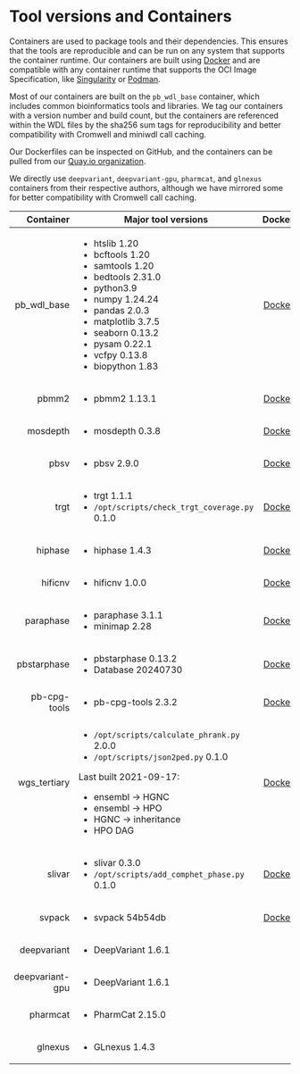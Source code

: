 # Tool versions and Containers

Containers are used to package tools and their dependencies. This ensures that the tools are reproducible and can be run on any system that supports the container runtime.  Our containers are built using [Docker](https://www.docker.com/) and are compatible with any container runtime that supports the OCI Image Specification, like [Singularity](https://sylabs.io/singularity/) or [Podman](https://podman.io/).

Most of our containers are built on the `pb_wdl_base` container, which includes common bioinformatics tools and libraries.  We tag our containers with a version number and build count, but the containers are referenced within the WDL files by the sha256 sum tags for reproducibility and better compatibility with Cromwell and miniwdl call caching.

Our Dockerfiles can be inspected on GitHub, and the containers can be pulled from our [Quay.io organization](https://quay.io/pacbio).

We directly use `deepvariant`, `deepvariant-gpu`, `pharmcat`, and `glnexus` containers from their respective authors, although we have mirrored some for better compatibility with Cromwell call caching.

| Container | Major tool versions | Dockerfile | Container |
| --------: | ------------------- | :---: | :---: |
| pb_wdl_base | <ul><li>htslib 1.20</li><li>bcftools 1.20</li><li>samtools 1.20</li><li>bedtools 2.31.0</li><li>python3.9</li><li>numpy 1.24.24</li><li>pandas 2.0.3</li><li>matplotlib 3.7.5</li><li>seaborn 0.13.2</li><li>pysam 0.22.1</li><li>vcfpy 0.13.8</li><li>biopython 1.83</li></ul> | [Dockerfile](https://github.com/PacificBiosciences/wdl-dockerfiles/tree/6b13cc246dd44e41903d17a660bb5432cdd18dbe/docker/pb_wdl_base) | [sha256:4b889a1f21a6a7fecf18820613cf610103966a93218de772caba126ab70a8e87](https://quay.io/pacbio/pb_wdl_base/manifest/pb_wdl_base@sha256:4b889a1f21a6a7fecf18820613cf610103966a93218de772caba126ab70a8e87) |
| pbmm2 | <ul><li>pbmm2 1.13.1</li></ul> | [Dockerfile](https://github.com/PacificBiosciences/wdl-dockerfiles/tree/6b13cc246dd44e41903d17a660bb5432cdd18dbe/docker/pbmm2) | [pbmm2@sha256:265eef770980d93b849d1ddb4a61ac449f15d96981054e91d29da89943084e0e](https://quay.io/pacbio/pbmm2/manifest/sha256:265eef770980d93b849d1ddb4a61ac449f15d96981054e91d29da89943084e0e) |
| mosdepth | <ul><li>mosdepth 0.3.8</li></ul> | [Dockerfile](https://github.com/PacificBiosciences/wdl-dockerfiles/tree/6b13cc246dd44e41903d17a660bb5432cdd18dbe/docker/mosdepth) | [mosdepth@sha256:f715c11100e9bb3562cce1c5e23a185cfcc92a6fec412b16c30c0250496cc0d1](https://quay.io/pacbio/mosdepth/manifest/sha256:f715c11100e9bb3562cce1c5e23a185cfcc92a6fec412b16c30c0250496cc0d1) |
| pbsv | <ul><li>pbsv 2.9.0</li></ul> | [Dockerfile](https://github.com/PacificBiosciences/wdl-dockerfiles/tree/6b13cc246dd44e41903d17a660bb5432cdd18dbe/docker/pbsv) | [pbsv@sha256:7626286e07dd185ca698efc80bd0d26cd3a139fe19781dfde5b6d07e895673cd](https://quay.io/pacbio/pbsv/manifest/sha256:7626286e07dd185ca698efc80bd0d26cd3a139fe19781dfde5b6d07e895673cd) |
| trgt | <ul><li>trgt 1.1.1</li><li>`/opt/scripts/check_trgt_coverage.py` 0.1.0</li></ul> | [Dockerfile](https://github.com/PacificBiosciences/wdl-dockerfiles/tree/21935d9303dc269e817fb87c6a4975ca692dd216/docker/trgt) | [trgt@sha256:d70396273c20d74ea3ca05fc9480f9877d1665fdabd12d68423fab6fec5e0eb7](https://quay.io/pacbio/trgt/manifest/sha256:d70396273c20d74ea3ca05fc9480f9877d1665fdabd12d68423fab6fec5e0eb7) |
| hiphase | <ul><li>hiphase 1.4.3</li></ul> | [Dockerfile](https://github.com/PacificBiosciences/wdl-dockerfiles/tree/d5c89dc33be8f866b8d2d3e00b64a57facf661f8/docker/hiphase) | [hiphase@sha256:9ca8a2c15739f495f677952bdb99a010c7e7333a3034d28c4d63e5ccf244e4da](https://quay.io/pacbio/hiphase/manifest/sha256:9ca8a2c15739f495f677952bdb99a010c7e7333a3034d28c4d63e5ccf244e4da) |
| hificnv | <ul><li>hificnv 1.0.0</li></ul> | [Dockerfile](https://github.com/PacificBiosciences/wdl-dockerfiles/tree/6b13cc246dd44e41903d17a660bb5432cdd18dbe/docker/hificnv) | [hificnv@sha256:c9e2d07240299cfff655ae9a96eb604934879128bd7aed9e60af6619f6c36b9a](https://quay.io/pacbio/hificnv/manifest/sha256:c9e2d07240299cfff655ae9a96eb604934879128bd7aed9e60af6619f6c36b9a) |
| paraphase | <ul><li>paraphase 3.1.1</li><li>minimap 2.28</li></ul> | [Dockerfile](https://github.com/PacificBiosciences/wdl-dockerfiles/tree/6b13cc246dd44e41903d17a660bb5432cdd18dbe/docker/paraphase) | [paraphase@sha256:a114ac5b9a682d7dc0fdf25c92cfb36f80c07ab4f1fb76b2e58092521b123a4d](https://quay.io/pacbio/paraphase/manifest/sha256:a114ac5b9a682d7dc0fdf25c92cfb36f80c07ab4f1fb76b2e58092521b123a4d) |
| pbstarphase | <ul><li>pbstarphase 0.13.2</li><li>Database 20240730</li></ul> | [Dockerfile](https://github.com/PacificBiosciences/wdl-dockerfiles/tree/47939793ebf4aed35cc6bd063e94fd5538e52cd5/docker/pbstarphase) | [pbstarphase@sha256:db23f9722ee0cb7770cf944887ea995d9634d20e0be943345f8e3a4fee538ee2](https://quay.io/pacbio/pbstarphase/manifest/sha256:db23f9722ee0cb7770cf944887ea995d9634d20e0be943345f8e3a4fee538ee2) |
| pb-cpg-tools | <ul><li>pb-cpg-tools 2.3.2</li></ul> | [Dockerfile](https://github.com/PacificBiosciences/wdl-dockerfiles/tree/6b13cc246dd44e41903d17a660bb5432cdd18dbe/docker/pb-cpg-tools) | [pb-cpg-tools@sha256:d6e63fe3f6855cfe60f573de1ca85fab27f4a68e24a7f5691a7a805a22af292d](https://quay.io/pacbio/pb-cpg-tools/manifest/sha256:d6e63fe3f6855cfe60f573de1ca85fab27f4a68e24a7f5691a7a805a22af292d) |
| wgs_tertiary | <ul><li>`/opt/scripts/calculate_phrank.py` 2.0.0</li><li>`/opt/scripts/json2ped.py` 0.1.0</li></ul>Last built 2021-09-17:<ul><li>ensembl -> HGNC</li><li>ensembl -> HPO</li><li>HGNC -> inheritance</li><li>HPO DAG</li></ul> | [Dockerfile](https://github.com/PacificBiosciences/wdl-dockerfiles/tree/6b13cc246dd44e41903d17a660bb5432cdd18dbe/docker/wgs_tertiarysha256:8fc134fdf0665e14a67bf7a8b4b63f5ae891a370a1d50c9eec2059702440a3e2) | [wgs_tertiary@sha256:8fc134fdf0665e14a67bf7a8b4b63f5ae891a370a1d50c9eec2059702440a3e2](https://quay.io/pacbio/wgs_tertiary/manifest/sha256:8fc134fdf0665e14a67bf7a8b4b63f5ae891a370a1d50c9eec2059702440a3e2) |
| slivar | <ul><li>slivar 0.3.0</li><li>`/opt/scripts/add_comphet_phase.py` 0.1.0</li></ul> | [Dockerfile](https://github.com/PacificBiosciences/wdl-dockerfiles/tree/6b13cc246dd44e41903d17a660bb5432cdd18dbe/docker/slivar) | [slivar@sha256:35be557730d3ac9e883f1c2010fb24ac02631922f9b4948b0608d3e643a46e8b](https://quay.io/pacbio/slivar/manifest/sha256:35be557730d3ac9e883f1c2010fb24ac02631922f9b4948b0608d3e643a46e8b) |
| svpack | <ul><li>svpack 54b54db</li></ul> | [Dockerfile](https://github.com/PacificBiosciences/wdl-dockerfiles/tree/6fc750b0c65b4a5c1eb65791eab9eed89864d858/docker/svpack) | [svpack@sha256:628e9851e425ed8044a907d33de04043d1ef02d4d2b2667cf2e9a389bb011eba](https://quay.io/pacbio/svpack/manifest/sha256:628e9851e425ed8044a907d33de04043d1ef02d4d2b2667cf2e9a389bb011eba) |
| deepvariant | <ul><li>DeepVariant 1.6.1</li></ul> |  | [deepvariant:1.6.1](https://hub.docker.com/layers/google/deepvariant/1.6.1/images/sha256-ccab95548e6c3ec28c75232987f31209ff1392027d67732435ce1ba3d0b55c68) |
| deepvariant-gpu | <ul><li>DeepVariant 1.6.1</li></ul> |  | [deepvariant:1.6.1-gpu](https://hub.docker.com/layers/google/deepvariant/1.6.1-gpu/images/sha256-7929c55106d3739daa18d52802913c43af4ca2879db29656056f59005d1d46cb) |
| pharmcat | <ul><li>PharmCat 2.15.0</li></ul> |  | [pharmcat:2.15.0](https://hub.docker.com/layers/pgkb/pharmcat/2.15.0/images/sha256-1484e0f1a3810da3e6be62d8fab83d57ea6e7abeedc58715e1685529bf8f244e) |
| glnexus | <ul><li>GLnexus 1.4.3</li></ul> |  | [glnexus:1.4.3](https://quay.io/pacbio/glnexus/manifest/sha256:ce6fecf59dddc6089a8100b31c29c1e6ed50a0cf123da9f2bc589ee4b0c69c8e) |
